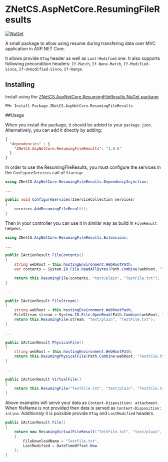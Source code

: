 # ZNetCS.AspNetCore.ResumingFileResults

[![NuGet](https://img.shields.io/nuget/v/ZNetCS.AspNetCore.ResumingFileResults.svg)](https://www.nuget.org/packages/ZNetCS.AspNetCore.ResumingFileResults)

A small package to allow using resume during transfering data over MVC application in ASP.NET Core. 

It allows provide `ETag` header as well as `Last-Modified` one. It also supports following precondition headers: `If-Match`, `If-None-Match`, `If-Modified-Since`, `If-Unmodified-Since`, `If-Range`.


## Installing 

Install using the [ZNetCS.AspNetCore.ResumingFileResults NuGet package](https://www.nuget.org/packages/ZNetCS.AspNetCore.ResumingFileResults)

```
PM> Install-Package ZNetCS.AspNetCore.ResumingFileResults
```

##Usage 

When you install the package, it should be added to your `package.json`. Alternatively, you can add it directly by adding:


```json
{
  "dependencies" : {
    "ZNetCS.AspNetCore.ResumingFileResults": "1.0.6"
  }
}
```

In order to use the ResumingFileResults, you must configure the services in the `ConfigureServices` call of `Startup`: 

```csharp
using ZNetCS.AspNetCore.ResumingFileResults.DependencyInjection;
```

```
...
```

```csharp
public void ConfigureServices(IServiceCollection services)
{
    services.AddResumingFileResult();
}
```

Then in your controller you can use it in similar way as build in `FileResult` helpers.

```csharp
using ZNetCS.AspNetCore.ResumingFileResults.Extensions;
```

```
...
```

```csharp
public IActionResult FileContents()
{
    string webRoot = this.hostingEnvironment.WebRootPath;
    var contents = System.IO.File.ReadAllBytes(Path.Combine(webRoot, "TestFile.txt"));

    return this.ResumingFile(contents, "text/plain", "TestFile.txt");
}

...

public IActionResult FileStream()
{
    string webRoot = this.hostingEnvironment.WebRootPath;
    FileStream stream = System.IO.File.OpenRead(Path.Combine(webRoot, "TestFile.txt"));
    return this.ResumingFile(stream, "text/plain", "TestFile.txt");
}

...
       
public IActionResult PhysicalFile()
{
    string webRoot = this.hostingEnvironment.WebRootPath;
    return this.ResumingPhysicalFile(Path.Combine(webRoot, "TestFile.txt"), "text/plain", "TestFile.txt");
}

...
    
public IActionResult VirtualFile()
{
    return this.ResumingFile("TestFile.txt", "text/plain", "TestFile.txt");
}
```

Above examples will serve your data as `Content-Disposition: attachment`. When fileName is not provided then data is served as `Content-Disposition: inline`.
Additionaly it is possible provide `ETag` and `LastModified` headers.

```csharp
public IActionResult File()
{
    return new ResumingVirtualFileResult("TestFile.txt", "text/plain", "\"MyEtagHeader\"") 
	{ 
		FileDownloadName = "TestFile.txt", 
		LastModified = DateTimeOffset.Now 
	};
}
```


